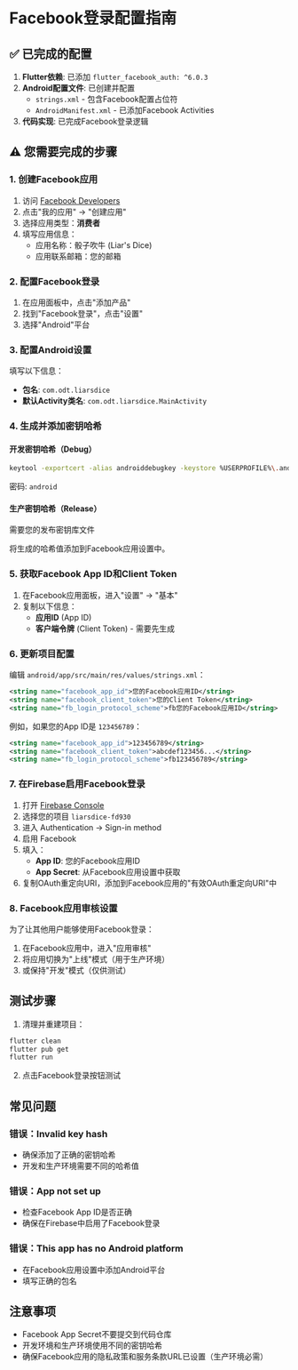 # Facebook登录配置指南

## ✅ 已完成的配置

1. **Flutter依赖**: 已添加 `flutter_facebook_auth: ^6.0.3`
2. **Android配置文件**: 已创建并配置
   - `strings.xml` - 包含Facebook配置占位符
   - `AndroidManifest.xml` - 已添加Facebook Activities
3. **代码实现**: 已完成Facebook登录逻辑

## ⚠️ 您需要完成的步骤

### 1. 创建Facebook应用

1. 访问 [Facebook Developers](https://developers.facebook.com/)
2. 点击"我的应用" → "创建应用"
3. 选择应用类型：**消费者**
4. 填写应用信息：
   - 应用名称：骰子吹牛 (Liar's Dice)
   - 应用联系邮箱：您的邮箱

### 2. 配置Facebook登录

1. 在应用面板中，点击"添加产品"
2. 找到"Facebook登录"，点击"设置"
3. 选择"Android"平台

### 3. 配置Android设置

填写以下信息：
- **包名**: `com.odt.liarsdice`
- **默认Activity类名**: `com.odt.liarsdice.MainActivity`

### 4. 生成并添加密钥哈希

#### 开发密钥哈希（Debug）
```bash
keytool -exportcert -alias androiddebugkey -keystore %USERPROFILE%\.android\debug.keystore | openssl sha1 -binary | openssl base64
```
密码: `android`

#### 生产密钥哈希（Release）
需要您的发布密钥库文件

将生成的哈希值添加到Facebook应用设置中。

### 5. 获取Facebook App ID和Client Token

1. 在Facebook应用面板，进入"设置" → "基本"
2. 复制以下信息：
   - **应用ID** (App ID)
   - **客户端令牌** (Client Token) - 需要先生成

### 6. 更新项目配置

编辑 `android/app/src/main/res/values/strings.xml`：
```xml
<string name="facebook_app_id">您的Facebook应用ID</string>
<string name="facebook_client_token">您的Client Token</string>
<string name="fb_login_protocol_scheme">fb您的Facebook应用ID</string>
```

例如，如果您的App ID是 `123456789`：
```xml
<string name="facebook_app_id">123456789</string>
<string name="facebook_client_token">abcdef123456...</string>
<string name="fb_login_protocol_scheme">fb123456789</string>
```

### 7. 在Firebase启用Facebook登录

1. 打开 [Firebase Console](https://console.firebase.google.com/)
2. 选择您的项目 `liarsdice-fd930`
3. 进入 Authentication → Sign-in method
4. 启用 Facebook
5. 填入：
   - **App ID**: 您的Facebook应用ID
   - **App Secret**: 从Facebook应用设置中获取
6. 复制OAuth重定向URI，添加到Facebook应用的"有效OAuth重定向URI"中

### 8. Facebook应用审核设置

为了让其他用户能够使用Facebook登录：
1. 在Facebook应用中，进入"应用审核"
2. 将应用切换为"上线"模式（用于生产环境）
3. 或保持"开发"模式（仅供测试）

## 测试步骤

1. 清理并重建项目：
```bash
flutter clean
flutter pub get
flutter run
```

2. 点击Facebook登录按钮测试

## 常见问题

### 错误：Invalid key hash
- 确保添加了正确的密钥哈希
- 开发和生产环境需要不同的哈希值

### 错误：App not set up
- 检查Facebook App ID是否正确
- 确保在Firebase中启用了Facebook登录

### 错误：This app has no Android platform
- 在Facebook应用设置中添加Android平台
- 填写正确的包名

## 注意事项

- Facebook App Secret不要提交到代码仓库
- 开发环境和生产环境使用不同的密钥哈希
- 确保Facebook应用的隐私政策和服务条款URL已设置（生产环境必需）